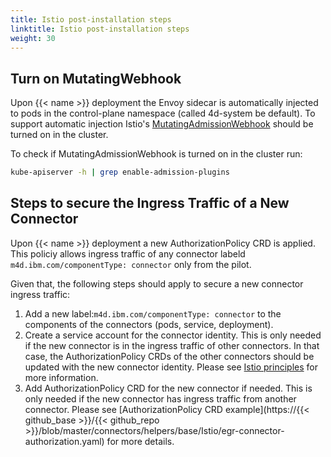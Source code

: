```yaml
---
title: Istio post-installation steps
linktitle: Istio post-installation steps
weight: 30
---
```


## Turn on MutatingWebhook

Upon {{< name >}} deployment the Envoy sidecar is automatically injected to pods in the control-plane namespace (called 4d-system be default). To support automatic injection Istio's [MutatingAdmissionWebhook](https://istio.io/latest/docs/setup/additional-setup/sidecar-injection/#automatic-sidecar-injection) should be turned on in the cluster.

To check if MutatingAdmissionWebhook is turned on in the cluster run:

```bash
kube-apiserver -h | grep enable-admission-plugins
```

## Steps to secure the Ingress Traffic of a New Connector

Upon {{< name >}} deployment a new AuthorizationPolicy CRD is applied. This policiy
allows ingress traffic of any connector labeld ```m4d.ibm.com/componentType: connector``` only from the pilot.

Given that, the following steps should apply to secure a new connector ingress traffic:

1. Add a new label:```m4d.ibm.com/componentType: connector``` to the components of the connectors (pods, service, deployment).
1. Create a service account for the connector identity. This is only needed if the new connector is in the ingress traffic of other connectors. In that case, the AuthorizationPolicy CRDs of the other connectors should be updated with the new connector identity. Please see [Istio principles](https://Istio.io/latest/docs/concepts/security/#principals) for more information.
1. Add AuthorizationPolicy CRD for the new connector if needed. This is only needed if the new connector has ingress traffic from another connector. Please see [AuthorizationPolicy CRD example](https://{{< github_base >}}/{{< github_repo >}}/blob/master/connectors/helpers/base/Istio/egr-connector-authorization.yaml) for more details.
